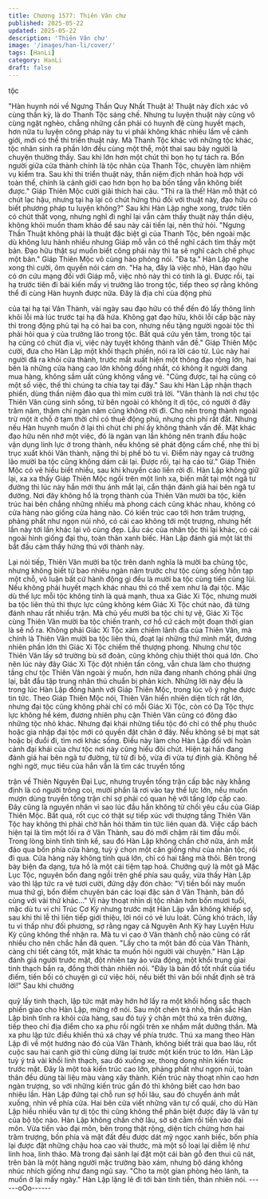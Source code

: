 ```yaml
---
title: Chương 1577: Thiên Vân chư
published: 2025-05-22
updated: 2025-05-22
description: 'Thiên Vân chư'
image: '/images/han-li/cover/'
tags: [HanLi]
category: HanLi
draft: false
---
```


tộc

"Hàn huynh nói về Ngưng Thần Quy Nhất Thuật à! Thuật này đích
xác vô cùng thần kỳ, là do Thanh Tộc sáng chế. Nhưng tu luyện
thuật này cũng vô cùng ngặt nghèo, chẳng những cần phải có
huynh đệ cùng huyết mạch, hơn nữa tu luyện công pháp này tu vi
phải không khác nhiều lắm về cảnh giới, mới có thể thi triển thuật
này. Mà Thanh Tộc khác với những tộc khác, tộc nhân sinh ra
phần lớn đều cùng một thể, một thai sau bảy người là chuyện
thường thấy. Sau khi lớn hơn một chút thì bọn họ tự tách ra. Bốn
người giữa cửa thành chính là tộc nhân của Thanh Tộc, chuyên
làm nhiệm vụ kiểm tra. Sau khi thi triển thuật này, thần niệm địch
nhân hoà hợp với toàn thể, chính là cảnh giới cao hơn bọn họ ba
bốn tầng vẫn không biết được." Giáp Thiên Mộc cười giải thích
hai câu.
"Thì ra là thế! Hàn mỗ thật có chút lạc hậu, nhưng tại hạ lại có
chút hứng thú đối với thuật này, đạo hữu có biết phương pháp tu
luyện không?" Sau khi Hàn Lập nghe xong, trước tiên có chút thất
vọng, nhưng nghĩ đi nghĩ lại vẫn cảm thấy thuật này thần diệu,
không khỏi muốn tham khảo để sau này cải tiến lại, nên thử hỏi.
"Ngưng Thần Thuật không phải là thuật đặc biệt gì của Thanh
Tộc, bên ngoài mặc dù không lưu hành nhiều nhưng Giáp mỗ vẫn
có thể nghĩ cách tìm thấy một bản. Đạo hữu thật sự muốn biết
công phái này thì ta sẽ nghĩ cách chế phục một bản." Giáp Thiên
Mộc vô cùng hào phóng nói. "Đa tạ." Hàn Lập nghe xong thì cười,
ôm quyền nói cám ơn.
"Ha ha, đây là việc nhỏ, Hàn đạo hữu có ơn cứu mạng đối với
Giáp mỗ, việc nhỏ này thì có tính là gì. Được rồi, tại hạ trước tiên
đi bái kiến mấy vị trưởng lão trong tộc, tiếp theo sợ rằng không
thể đi cùng Hàn huynh được nữa. Đây là địa chỉ của động phủ

của tại hạ tại Vân Thành, vài ngày sau đạo hữu có thể đến đó lấy
thông linh khôi lỗi mà lúc trước tại hạ đã hứa. Không gạt đạo hữu,
khôi lỗi cấp bậc này thì trong động phủ tại hạ có hai ba con,
nhưng nếu tặng người ngoài tộc thì phải hỏi qua ý của trưởng lão
trong tộc. Bất quá cứu yên tâm, trong tộc tại hạ cũng có chút địa
vị, việc này tuyệt không thành vấn đề." Giáp Thiên Mộc cười, đưa
cho Hàn Lập một khối thạch phiến, nói ra lời cáo từ.
Lúc này hai người đã ra khỏi cửa thành, trước mắt xuất hiện một
thông đạo rộng lớn, hai bên là những cửa hàng cao lớn không
đồng nhất, có không ít người đang mua hàng, không sầm uất
cũng không vắng vẻ. "Cũng được, tại hạ cũng có một số việc, thế
thì chúng ta chia tay tại đây." Sau khi Hàn Lập nhận thạch phiến,
dùng thần niệm đảo qua thì mỉm cười trả lời.
"Vân thành là nơi chư tộc Thiên Vân cùng sinh sống, từ bên ngoài
có không ít dị tộc, có người ở đây trăm năm, thậm chí ngàn năm
cũng không rời đi. Cho nên trong thành ngoài trừ một ít chỗ ở tạm
thời chỉ có thuê động phủ, nhưng chi phí rất đắt. Nhưng nếu Hàn
huynh muốn ở lại thì chút chi phí ấy không thành vấn đề. Mặt
khác đạo hữu nên nhớ một việc, đó là ngàn vạn lần không nên
tranh đấu hoặc vận dụng linh lực ở trong thành, nếu không sẽ
phát động cấm chế, nhẹ thì bị trục xuất khỏi Vân thành, nặng thì
bị phế bỏ tu vi. Điểm này ngay cả trưởng lão mười ba tộc cũng
không dám cãi lại. Được rồi, tại hạ cáo từ." Giáp Thiên Mộc có vẻ
hiểu biết nhiều, sau khi khuyến cáo liền rời đi.
Hàn Lập không giữ lại, xa xa thấy Giáp Thiên Mộc ngồi trên một
linh xa, biến mất tại một ngã tư đường thì lúc này hắn mới thu
ánh mắt lại, cẩn thận đánh giá hai bên ngã tư đường.
Nơi đây không hổ là trọng thành của Thiên Vân mười ba tộc, kiến
trúc hai bên chẳng những nhiều mà phong cách cũng khác nhau,
không có cửa hàng nào giống cửa hàng nào.
Có kiến trúc cao tới hơn trăm trượng, phảng phất như ngọn núi
nhỏ, có cái cao không tới một trượng, nhưng hết lần này tới lần
khác lại vô cùng đẹp. Lầu các của nhân tộc thì lại khác, có cái
ngoài hình giống đại thụ, toàn thân xanh biếc. Hàn Lập đánh giá
một lát thì bắt đầu cảm thấy hứng thú với thành này.

Lại nói tiếp, Thiên Vân mười ba tộc trên danh nghĩa là mười ba
chủng tộc, nhưng không biết từ bao nhiêu ngàn năm trước chư
tộc cùng sống hỗn tạp một chỗ, vô luận bất cứ hành động gì đều
là mười ba tộc cùng tiến cùng lùi. Nếu không phải huyết mạch
khác nhau thì có thể xem như là đại tộc.
Mặc dù thế lực mỗi tộc không tính là quá mạnh, thua xa Giác Xi
Tộc, nhưng mười ba tộc liên thủ thì thực lực cũng không kém
Giác Xi Tộc chút nào, đã từng đánh nhau rất nhiều trận. Mà chủ
yếu mười ba tộc chỉ tự vệ, Giác Xi Tộc cùng Thiên Vân mười ba
tộc chiến tranh, cơ hồ cứ cách một đoạn thời gian là sẽ nổ ra.
Không phải Giác Xi Tộc xâm chiếm lãnh địa của Thiên Vân, mà
chính là Thiên Vân mười ba tộc liên thủ, đoạt lại những thứ mình
mất, đương nhiên phần lớn thì Giác Xi Tộc chiếm thế thượng
phong. Nhưng chư tộc Thiên Vân lấy sở trường bù sở đoản, cũng
không chịu thiệt thòi quá lớn.
Cho nên lúc này đây Giác Xi Tộc đột nhiên tấn công, vẫn chưa
làm cho thượng tầng chư tộc Thiên Vân ngoài ý muốn, hơn nữa
đang nhanh chóng phải ứng lại, bắt đầu tập trung nhân thủ chuẩn
bị phản kích. Những lời này đều là trong lúc Hàn Lập đồng hành
với Giáp Thiên Mộc, trong lúc vô ý nghe được tin tức.
Theo Giáp Thiên Mộc nói, Thiên Vân hiển nhiên diện tích rất lớn,
nhưng đại tộc cũng không phải chỉ có mỗi Giác Xi Tộc, còn có Dạ
Tộc thực lực không hề kém, đương nhiên phụ cận Thiên Vân
cũng có đông đảo những tộc nhỏ khác.
Nhưng đại khái những tiểu tộc đó chỉ có thể phụ thuôc hoặc gia
nhập đại tộc mới có quyền đặt chân ở đây. Nếu không sẽ bị mạt
sát hoặc bị đuổi đi, tìm nơi khác sống. Điều này làm cho Hàn Lập
đối với hoàn cảnh đại khái của chư tộc nơi này cũng hiểu đôi
chút.
Hiện tại hắn đang đánh giá hai bên ngã tư đường, từ từ đi bộ,
vừa đi vừa tự định giá.
Không hề nghi ngờ, mục tiêu của hắn vẫn là tìm các truyền tống

trận về Thiên Nguyên Đại Lục, nhưng truyền tống trận cấp bậc
này khẳng định là có người trông coi, mười phần là rơi vào tay thế
lực lớn, nếu muốn mượn dùng truyền tống trận chỉ sợ phải có
quan hệ với tầng lớp cấp cao. Đây cũng là nguyên nhân vì sao
lúc đầu hắn không từ chối yêu cầu của Giáp Thiên Mộc.
Bất quá, rốt cục có thật sự tiếp xúc với thượng tầng Thiên Vân
Tộc hay không thì phải chờ hắn hỏi thăm tin tức liên quan đã.
Việc cấp bách hiện tại là tìm một lối ra ở Vân Thành, sau đó mới
chậm rãi tìm đầu mối.
Trong lòng bình tĩnh tính kế, sau đó Hàn Lập không chần chờ
nữa, ánh mắt đảo qua bốn phía cửa hàng, tuỳ ý chọn một căn
giống như của nhân tộc, rồi đi qua. Cửa hàng này không tính quá
lớn, chỉ có hai tầng mà thôi. Bên trong bày biện đa dạng, tựa hồ là
một cái tiệm tạp hoá.
Chưởng quỹ là một gã Mặc Lục Tộc, nguyên bổn đang ngồi trên
ghế phía sau quầy, vừa thấy Hàn Lập vào thì lập tức ra vẻ tươi
cười, đứng dậy đón chào: "Vị tiền bối này muốn mua thứ gì, bổn
điếm chuyên bán các loại đặc sản ở Vân Thành, bản đồ cùng với
vài thứ khác…"
Vị này thoạt nhìn dị tộc nhân hơn bốn mươi tuổi, mặc dù tu vi chỉ
Trúc Cơ Kỳ nhưng trước mặt Hàn Lập vẫn không khiếp sợ, sau
khi thi lễ thì liên tiếp giới thiệu, lời nói có vẻ lưu loát.
Cũng khó trách, lấy tu vi thấp như đối phương, sợ rằng ngay cả
Nguyên Anh Kỳ hay Luyện Hưu Kỳ cũng không thể nhận ra. Mà tu
vi cao ở Vân thành chỗ nào cũng có rất nhiều cho nên chắc hắn
đã quen.
"Lấy cho ta một bản đồ của Vân Thành, càng chi tiết càng tốt, mặt
khác ta muốn hỏi người vài chuyện." Hàn Lập đánh giá người
trước mặt, đột nhiên tay áo vừa động, một khối trung giai tinh
thạch bắn ra, đồng thời thản nhiên nói.
"Đây là bản đồ tốt nhất của tiểu điếm, tiền bối có chuyện gì cứ
việc hỏi, nếu biết thì vãn bối nhất định sẽ trả lời!" Sau khi chưởng

quỹ lấy tinh thạch, lập tức mặt mày hớn hở lấy ra một khối hồng
sắc thạch phiến giao cho Hàn Lập, mừng rỡ nói.
Sau một chén trà nhỏ, thần sắc Hàn Lập bình tĩnh ra khỏi cửa
hàng, sau đó tuỳ ý chặn một thú xa trên đường, tiếp theo chỉ địa
điểm cho xa phu rồi ngồi trên xe nhắm mắt dưỡng thần. Mà xa
phu lập tức điều khiển thú xá chạy về phía trước.
Thú xa mang theo Hàn Lập đi về một hướng nào đó của Vân
Thành, không biết trải qua bao lâu, rốt cuộc sau hai canh giờ thì
cũng dừng lại trước một kiến trúc to lớn.
Hàn Lập tuỳ ý trả vài khối linh thạch, sau đó xuống xe, thong dong
nhìn kiến trúc trước mặt.
Đây là một toà kiến trúc cao lớn, phảng phất như ngọn núi, toàn
thân đều dùng tài liệu màu vàng xây thành.
Kiến trúc này thoạt nhìn cao hơn ngàn trượng, so với những kiến
trúc gần đó thì không biết cao hơn bao nhiêu lần.
Hàn Lập đứng tại chỗ run sợ hồi lâu, sau đó chuyển ánh mắt
xuống, nhìn về phía cửa.
Hai bên cửa viết những văn tự cổ quái, cho dù Hàn Lập hiểu
nhiều văn tự dị tộc thì cũng không thể phân biệt được đây là văn
tự của bộ tộc nào. Hàn Lập không chần chờ lâu, sờ sờ cằm rồi
tiến vào đại môn. Vừa tiến vào đại môn, bên trong thật rộng, diện
tích chừng hơn hai trăm trượng, bốn phía và mặt đất đều được
dát mỹ ngọc xanh biếc, bốn phía lại được đặt những chậu hoa
cao vài thước, mà một số loại lại diễm lệ như linh hoa, linh thảo.
Mà trong đại sảnh lại đặt một cái bàn gỗ đen thui cũ nát, trên bàn
là một hàng người mặc trường bào xám, nhưng bộ dáng không
nhúc nhích giống như đang ngủ say. "Cho ta một gian phòng hẻo
lánh, ta muốn ở lại mấy ngày." Hàn Lập lặng lẽ đi tới bàn tính tiền,
thản nhiên nói.
------oOo------
